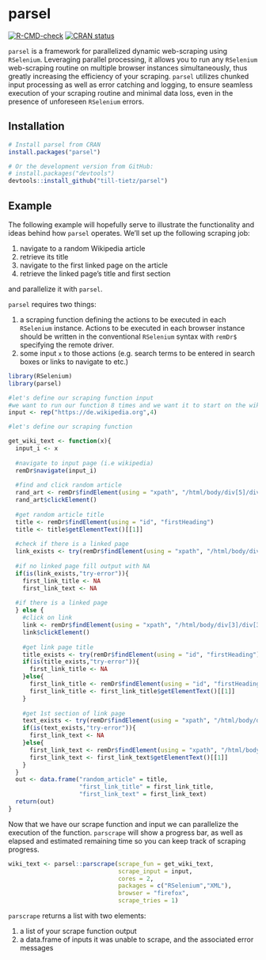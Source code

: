 
<!-- README.md is generated from README.Rmd. Please edit that file -->

# parsel

<!-- badges: start -->

[![R-CMD-check](https://github.com/till-tietz/parsel/workflows/R-CMD-check/badge.svg)](https://github.com/till-tietz/parsel/actions)
[![CRAN
status](https://www.r-pkg.org/badges/version/parsel)](https://CRAN.R-project.org/package=parsel)
<!-- badges: end -->

`parsel` is a framework for parallelized dynamic web-scraping using
`RSelenium`. Leveraging parallel processing, it allows you to run any
`RSelenium` web-scraping routine on multiple browser instances
simultaneously, thus greatly increasing the efficiency of your scraping.
`parsel` utilizes chunked input processing as well as error catching and
logging, to ensure seamless execution of your scraping routine and
minimal data loss, even in the presence of unforeseen `RSelenium`
errors.

## Installation

``` r
# Install parsel from CRAN
install.packages("parsel")

# Or the development version from GitHub:
# install.packages("devtools")
devtools::install_github("till-tietz/parsel")
```

## Example

The following example will hopefully serve to illustrate the
functionality and ideas behind how `parsel` operates. We’ll set up the
following scraping job:

1.  navigate to a random Wikipedia article
2.  retrieve its title
3.  navigate to the first linked page on the article
4.  retrieve the linked page’s title and first section

and parallelize it with `parsel`.

`parsel` requires two things:

1.  a scraping function defining the actions to be executed in each
    `RSelenium` instance. Actions to be executed in each browser
    instance should be written in the conventional `RSelenium` syntax
    with `remDr$` specifying the remote driver.  
2.  some input `x` to those actions (e.g. search terms to be entered in
    search boxes or links to navigate to etc.)

<!-- end list -->

``` r
library(RSelenium)
library(parsel)

#let's define our scraping function input 
#we want to run our function 8 times and we want it to start on the wikipedia main page each time 
input <- rep("https://de.wikipedia.org",4)

#let's define our scraping function 

get_wiki_text <- function(x){
  input_i <- x
  
  #navigate to input page (i.e wikipedia)
  remDr$navigate(input_i)
  
  #find and click random article 
  rand_art <- remDr$findElement(using = "xpath", "/html/body/div[5]/div[2]/nav[1]/div/ul/li[3]/a")
  rand_art$clickElement()
  
  #get random article title 
  title <- remDr$findElement(using = "id", "firstHeading")
  title <- title$getElementText()[[1]]
  
  #check if there is a linked page
  link_exists <- try(remDr$findElement(using = "xpath", "/html/body/div[3]/div[3]/div[5]/div[1]/p[1]/a[1]"))
  
  #if no linked page fill output with NA
  if(is(link_exists,"try-error")){
    first_link_title <- NA
    first_link_text <- NA
  
  #if there is a linked page
  } else {
    #click on link
    link <- remDr$findElement(using = "xpath", "/html/body/div[3]/div[3]/div[5]/div[1]/p[1]/a[1]")
    link$clickElement()
    
    #get link page title
    title_exists <- try(remDr$findElement(using = "id", "firstHeading"))
    if(is(title_exists,"try-error")){
      first_link_title <- NA
    }else{
      first_link_title <- remDr$findElement(using = "id", "firstHeading")
      first_link_title <- first_link_title$getElementText()[[1]]
    }
    
    #get 1st section of link page
    text_exists <- try(remDr$findElement(using = "xpath", "/html/body/div[3]/div[3]/div[5]/div[1]/p[1]"))
    if(is(text_exists,"try-error")){
      first_link_text <- NA
    }else{
      first_link_text <- remDr$findElement(using = "xpath", "/html/body/div[3]/div[3]/div[5]/div[1]/p[1]")
      first_link_text <- first_link_text$getElementText()[[1]]
    }
  }
  out <- data.frame("random_article" = title,
                    "first_link_title" = first_link_title,
                    "first_link_text" = first_link_text)
  return(out)
}
```

Now that we have our scrape function and input we can parallelize the
execution of the function. `parscrape` will show a progress bar, as well
as elapsed and estimated remaining time so you can keep track of
scraping progress.

``` r
wiki_text <- parsel::parscrape(scrape_fun = get_wiki_text,
                               scrape_input = input,
                               cores = 2,
                               packages = c("RSelenium","XML"),
                               browser = "firefox",
                               scrape_tries = 1)
```

`parscrape` returns a list with two elements:

1.  a list of your scrape function output
2.  a data.frame of inputs it was unable to scrape, and the associated
    error messages
